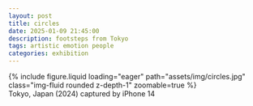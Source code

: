 ```yaml
---
layout: post
title: circles
date: 2025-01-09 21:45:00
description: footsteps from Tokyo
tags: artistic emotion people
categories: exhibition
---
```


<div class="row">
    <div class="col-sm mt-3 mt-md-0">
        {% include figure.liquid loading="eager" path="assets/img/circles.jpg" class="img-fluid rounded z-depth-1" zoomable=true %}
    </div>
</div>
<div class="caption">
    Tokyo, Japan (2024)
    captured by iPhone 14
</div>
